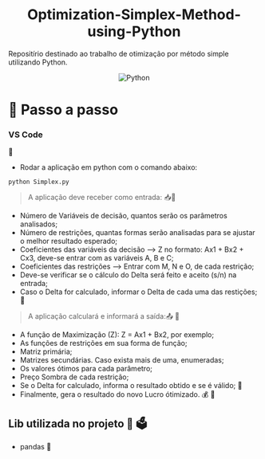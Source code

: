 <h1 align='center'>Optimization-Simplex-Method-using-Python</h1>
<p align="left">Repositírio destinado ao trabalho de otimização por método simple utilizando Python.</p>

<div align="center">

![Python](https://img.shields.io/badge/Python-FFD43B?style=for-the-badge&logo=python&logoColor=blue)

</div>

# 📜 Passo a passo

<h3> VS Code</h3>
🚨

- Rodar a aplicação em python com o comando abaixo:

```
python Simplex.py
```

> A aplicação deve receber como entrada: 📥🚀

- Número de Variáveis de decisão, quantos serão os parâmetros analisados;
- Número de restrições, quantas formas serão analisadas para se ajustar o melhor resultado esperado;
- Coeficientes das variáveis da decisão --> Z no formato: Ax1 + Bx2 + Cx3, deve-se entrar com as variáveis A, B e C;
- Coeficientes das restrições --> Entrar com M, N e O, de cada restrição;
- Deve-se verificar se o cálculo do Delta será feito e aceito (s/n) na entrada;
- Caso o Delta for calculado, informar o Delta de cada uma das restições;🥏

> A aplicação calculará e informará a saída:📤 🎯

- A função de Maximização (Z): Z = Ax1 + Bx2, por exemplo;
- As funções de restrições em sua forma de função;
- Matriz primária;
- Matrizes secundárias. Caso exista mais de uma, enumeradas;
- Os valores ótimos para cada parâmetro;
- Preço Sombra de cada restrição;
- Se o Delta for calculado, informa o resultado obtido e se é válido; 🧮
- Finalmente, gera o resultado do novo Lucro ótimizado. 💰 💸

## Lib utilizada no projeto 🕋 🗳️

- pandas 🐼
